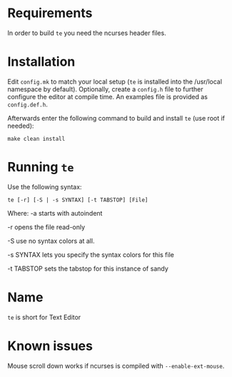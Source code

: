 Requirements
============
In order to build `te` you need the ncurses header files.


Installation
============
Edit `config.mk` to match your local setup (`te` is installed into the
/usr/local namespace by default). Optionally, create a `config.h` file to 
further configure the editor at compile time. An examples file is provided as 
`config.def.h`.

Afterwards enter the following command to build and install `te` (use root if
needed):

    make clean install


Running `te`
============
Use the following syntax:

	te [-r] [-S | -s SYNTAX] [-t TABSTOP] [File]

Where:
-a starts with autoindent

-r opens the file read-only

-S use no syntax colors at all.

-s SYNTAX  lets you specify the syntax colors for this file

-t TABSTOP sets the tabstop for this instance of sandy


Name
============
`te` is short for Text Editor


Known issues
============
Mouse scroll down works if ncurses is compiled with `--enable-ext-mouse`.
